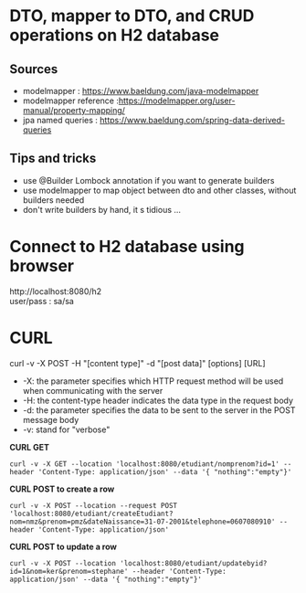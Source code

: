 # DTO, mapper to DTO, and CRUD operations on H2 database  

## Sources  
- modelmapper : https://www.baeldung.com/java-modelmapper  
- modelmapper reference :https://modelmapper.org/user-manual/property-mapping/  
- jpa named queries : https://www.baeldung.com/spring-data-derived-queries  

## Tips and tricks  
- use @Builder Lombock annotation if you want to generate builders
- use <artifactId>modelmapper</artifactId> to map object between dto and other classes, without builders needed
- don't write builders by hand, it s tidious ... 

# Connect to H2 database using browser  
http://localhost:8080/h2  
user/pass : sa/sa  

# CURL  
curl -v -X POST -H "[content type]" -d "[post data]" [options] [URL]  
- -X: the parameter specifies which HTTP request method will be used when communicating with the server
- -H: the content-type header indicates the data type in the request body
- -d: the parameter specifies the data to be sent to the server in the POST message body
- -v: stand for "verbose"

**CURL GET**  
```
curl -v -X GET --location 'localhost:8080/etudiant/nomprenom?id=1' --header 'Content-Type: application/json' --data '{ "nothing":"empty"}'
```

**CURL POST to create a row**  
```
curl -v -X POST --location --request POST 'localhost:8080/etudiant/createEtudiant?nom=nmz&prenom=pmz&dateNaissance=31-07-2001&telephone=0607080910' --header 'Content-Type: application/json'
```

**CURL POST to update a row**  
```
curl -v -X POST --location 'localhost:8080/etudiant/updatebyid?id=1&nom=ker&prenom=stephane' --header 'Content-Type: application/json' --data '{ "nothing":"empty"}'
```




